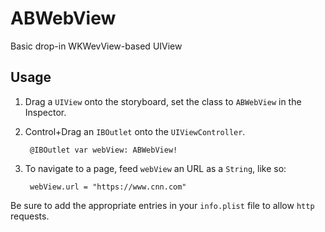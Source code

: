 # ABWebView
Basic drop-in WKWevView-based UIView

## Usage
1. Drag a `UIView` onto the storyboard, set the class to `ABWebView` in the Inspector.

2. Control+Drag an `IBOutlet` onto the `UIViewController`.

        @IBOutlet var webView: ABWebView!

3. To navigate to a page, feed `webView` an URL as a `String`, like so:

        webView.url = "https://www.cnn.com"
    
Be sure to add the appropriate entries in your `info.plist` file to allow `http` requests.
